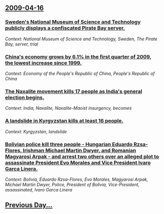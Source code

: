 ## [2009-04-16](/news/2009/04/16/index.md)

### [ Sweden's National Museum of Science and Technology publicly displays a confiscated Pirate Bay server. ](/news/2009/04/16/sweden-s-national-museum-of-science-and-technology-publicly-displays-a-confiscated-pirate-bay-server.md)
_Context: National Museum of Science and Technology, Sweden, The Pirate Bay, server, trial_

### [ China's economy grows by 6.1% in the first quarter of 2009, the lowest increase since 1999. ](/news/2009/04/16/china-s-economy-grows-by-6-1-in-the-first-quarter-of-2009-the-lowest-increase-since-1999.md)
_Context: Economy of the People's Republic of China, People's Republic of China_

### [ The Naxalite movement kills 17 people as India's general election begins. ](/news/2009/04/16/the-naxalite-movement-kills-17-people-as-india-s-general-election-begins.md)
_Context: India, Naxalite, Naxalite-Maoist insurgency, becomes_

### [ A landslide in Kyrgyzstan kills at least 16 people. ](/news/2009/04/16/a-landslide-in-kyrgyzstan-kills-at-least-16-people.md)
_Context: Kyrgyzstan, landslide_

### [ Bolivian police kill three people - Hungarian Eduardo Rzsa-Flores, Irishman Michael Martin Dwyer, and Romanian Magyarosi Arpak - and arrest two others over an alleged plot to assassinate President Evo Morales and Vice President lvaro Garca Linera. ](/news/2009/04/16/bolivian-police-kill-three-people-hungarian-eduardo-rozsa-flores-irishman-michael-martin-dwyer-and-romanian-magyarosi-arpak-and-arres.md)
_Context: Bolivia, Eduardo Rzsa-Flores, Evo Morales, Magyarosi Arpak, Michael Martin Dwyer, Police, President of Bolivia, Vice-President, assassinated, lvaro Garca Linera_

## [Previous Day...](/news/2009/04/15/index.md)


